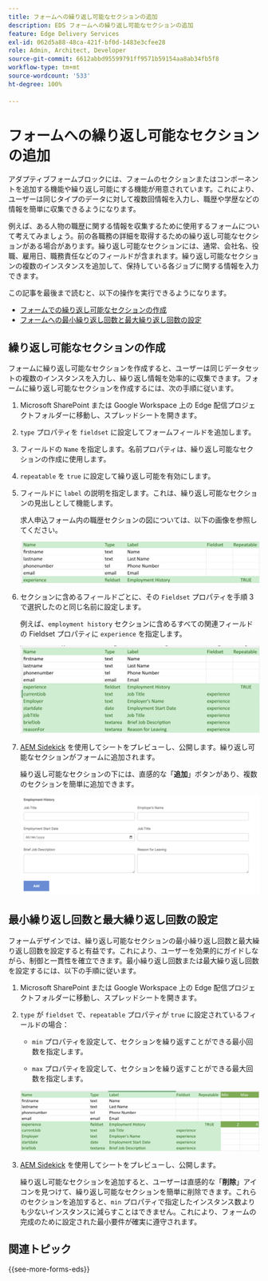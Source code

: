 ```yaml
---
title: フォームへの繰り返し可能なセクションの追加
description: EDS フォームへの繰り返し可能なセクションの追加
feature: Edge Delivery Services
exl-id: 062d5a88-48ca-421f-bf0d-1483e3cfee28
role: Admin, Architect, Developer
source-git-commit: 6612abbd95599791ff9571b59154aa8ab34fb5f8
workflow-type: tm+mt
source-wordcount: '533'
ht-degree: 100%

---
```


# フォームへの繰り返し可能なセクションの追加

アダプティブフォームブロックには、フォームのセクションまたはコンポーネントを追加する機能や繰り返し可能にする機能が用意されています。これにより、ユーザーは同じタイプのデータに対して複数回情報を入力し、職歴や学歴などの情報を簡単に収集できるようになります。

例えば、ある人物の職歴に関する情報を収集するために使用するフォームについて考えてみましょう。前の各職務の詳細を取得するための繰り返し可能なセクションがある場合があります。繰り返し可能なセクションには、通常、会社名、役職、雇用日、職務責任などのフィールドが含まれます。繰り返し可能なセクションの複数のインスタンスを追加して、保持している各ジョブに関する情報を入力できます。

この記事を最後まで読むと、以下の操作を実行できるようになります。

* [フォームでの繰り返し可能なセクションの作成](#add-repeatable-sections-to-a-form)
* [フォームへの最小繰り返し回数と最大繰り返し回数の設定](#set-minimum-or-maximum-number-of-repetitions-for-a-repeatable-section)

## 繰り返し可能なセクションの作成

フォームに繰り返し可能なセクションを作成すると、ユーザーは同じデータセットの複数のインスタンスを入力し、繰り返し情報を効率的に収集できます。フォームに繰り返し可能なセクションを作成するには、次の手順に従います。

1. Microsoft SharePoint または Google Workspace 上の Edge 配信プロジェクトフォルダーに移動し、スプレッドシートを開きます。

1. `type` プロパティを `fieldset` に設定してフォームフィールドを追加します。
1. フィールドの `Name` を指定します。名前プロパティは、繰り返し可能なセクションの作成に使用します。
1. `repeatable` を `true` に設定して繰り返し可能を有効にします。
1. フィールドに `label` の説明を指定します。これは、繰り返し可能なセクションの見出しとして機能します。

   求人申込フォーム内の職歴セクションの図については、以下の画像を参照してください。

   ![](/help/edge/assets/repeatable-section-example-job-application-form.png)

1. セクションに含めるフィールドごとに、その `Fieldset` プロパティを手順 3 で選択したのと同じ名前に設定します。

   例えば、`employment history` セクションに含めるすべての関連フィールドの Fieldset プロパティに `experience` を指定します。

   ![繰り返し可能なセクションフィールドとそのプロパティの例](/help/edge/assets/repeatable-section--mention-fieldset-name-example-job-application-form.png)

1. [AEM Sidekick](https://www.aem.live/developer/tutorial#preview-and-publish-your-content) を使用してシートをプレビューし、公開します。繰り返し可能なセクションがフォームに追加されます。

   繰り返し可能なセクションの下には、直感的な「**追加**」ボタンがあり、複数のセクションを簡単に追加できます。

   ![繰り返し可能なセクションの「追加」ボタンで複数のセクションを追加](/help/edge/assets/repeatable-section-example.png)


## 最小繰り返し回数と最大繰り返し回数の設定

フォームデザインでは、繰り返し可能なセクションの最小繰り返し回数と最大繰り返し回数を設定すると有益です。これにより、ユーザーを効果的にガイドしながら、制御と一貫性を確立できます。最小繰り返し回数または最大繰り返し回数を設定するには、以下の手順に従います。

1. Microsoft SharePoint または Google Workspace 上の Edge 配信プロジェクトフォルダーに移動し、スプレッドシートを開きます。

1. `type` が `fieldset` で、`repeatable` プロパティが `true` に設定されているフィールドの場合：

   * `min` プロパティを設定して、セクションを繰り返すことができる最小回数を指定します。

   * `max` プロパティを設定して、セクションを繰り返すことができる最大回数を指定します。

   ![min プロパティと max プロパティを設定して、セクションを繰り返すことができる回数を指定](/help/edge/assets/repeatable-section-set-min-max.png)

1. [AEM Sidekick](https://www.aem.live/developer/tutorial#preview-and-publish-your-content) を使用してシートをプレビューし、公開します。

   繰り返し可能なセクションを追加すると、ユーザーは直感的な「**削除**」アイコンを見つけて、繰り返し可能なセクションを簡単に削除できます。これらのセクションを追加すると、`min` プロパティで指定したインスタンス数よりも少ないインスタンスに減らすことはできません。これにより、フォームの完成のために設定された最小要件が確実に遵守されます。

<!--

For example, consider a form used to collect information from users applying for a loan. . You may have a repeatable section for capturing details of each co-applicant. The repeatable section would typically contain fields such as co-co-applicant

The form allows users to provide personal information, including details of the co-applicants. Users can enter details for co-applicants, with this section being repeatable.

![Repeatable sections in forms](/help/forms/assets/eds-repeatable.png)

## Prerequisites

The [Adaptive Forms Block is enabled](/help/edge/docs/forms/create-forms.md) for your Edge Delivery Services project. 

## Add a repeatable section to a form 

Let's take an example of a loan application form. The form enables users to submit personal information. You can include co-applicant details using repeatable sections, with the option to add a minimum and maximum of three co-applicant sections.

"_You can use a Microsoft Excel file on your SharePoint Site or Google Sheet file on Google Drive to develop a form. Examples in this document are based on a [Microsoft Excel file on your SharePoint Site](https://www.aem.live/docs/setup-customer-SharePoint)._" 


To add repeatable sections in Edge Delivery:

1. [Author a form using Microsoft Excel](#author-form)
2. [Preview and publish the form](#preview-form)

### Author a form using Microsoft Excel {#author-form}

1. Go to your Edge Deliver project folder on Microsoft SharePoint or Google Workspace and open your spreadsheet. For example, open an a spreadsheet named `loan-application.xlsx`.

1. Add a new columns labeled `Repeatable` to the sheet contaning your form fields. By default, the `shared-default` sheet contains the form fields.  

1. Add new columns labeled as `Repeatable`, `Min`, and `Max` in your Microsoft Excel file.
1. Specify the value for the `Repeatable` column as `True` for the fieldset that you want to make repeatable.
1. Specify the values for the `Min` and `Max` columns. The `Min` value represents the minimum number of occurrences for which the panel repeats, while the `Max` value represents the maximum number of occurrences for which the panel repeats.
1. Save your Microsoft Excel file.
     
>[!NOTE]
>
> Here is the [Loan application](/help/forms/assets/loan-application.xlsx) excel sheet for your reference. 

### Preview/Publish the form using your Edge Delivery Service

1. Open or create new document file in a Microsft SharePoint Site to embed the Excel sheet  in it using a `Form Block`. For example, open the `index` file and add a `Form Block`.
2. Open the command prompt, navigate to your AEM Edge Delivery project directory on your local machine, and execute the command as `aem up`.

The form is accessible at `https://localhost:3000`, where clicking the `Add` button adds new repeatable section for entering co-applicant details. You can also delete the repeatable section by clicking the `Delete` button. 

>[!NOTE]
>
> If you encounter a "Page Not Found" error while accessing your form at localhost, add the directory name of the Microsoft SharePoint Site in front of the URL where your form is located. For example, `http://localhost:3000/<dir-name>/`

-->


## 関連トピック

{{see-more-forms-eds}}
